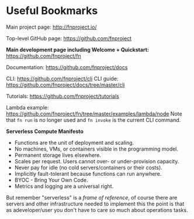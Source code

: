 # Useful Bookmarks

Main project page: http://fnproject.io/

Top-level GitHub page: https://github.com/fnproject

**Main development page including Welcome + Quickstart:** https://github.com/fnproject/fn

Documentation: https://github.com/fnproject/docs

CLI: https://github.com/fnproject/cli
CLI guide: https://github.com/fnproject/docs/tree/master/cli

Tutorials: https://github.com/fnproject/tutorials

Lambda example: https://github.com/fnproject/fn/tree/master/examples/lambda/node
Note that `fn run` is no longer used and `fn invoke` is the current CLI command. 


**Serverless Compute Manifesto**

- Functions are the unit of deployment and scaling.
- No machines, VMs, or containers visible in the programming model.
- Permanent storage lives elsewhere.
- Scales per request. Users cannot over- or under-provision capacity.
- Never pay for idle (no cold servers/containers or their costs).
- Implicitly fault-tolerant because functions can run anywhere.
- BYOC - Bring Your Own Code.
- Metrics and logging are a universal right.

But remember "serverless" is a *frame of reference*, of course there are servers and other infrastructure needed to implement this the point is that as adeveloper/user you don't have to care so much about operations tasks.


